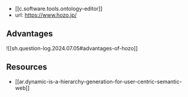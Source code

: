 
- [[c.software.tools.ontology-editor]]
- url: https://www.hozo.jp/

## Advantages

![[sh.question-log.2024.07.05#advantages-of-hozo]]

## Resources

- [[ar.dynamic-is-a-hierarchy-generation-for-user-centric-semantic-web]]
